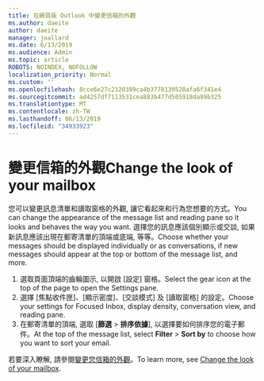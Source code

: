 ```yaml
---
title: 在網頁版 Outlook 中變更信箱的外觀
ms.author: daeite
author: daeite
manager: joallard
ms.date: 6/13/2019
ms.audience: Admin
ms.topic: article
ROBOTS: NOINDEX, NOFOLLOW
localization_priority: Normal
ms.custom: ''
ms.openlocfilehash: 8cce6e27c2120389ca4b3778139528afa6f341e4
ms.sourcegitcommit: ad4257df7113531cea883b477d505918da99b325
ms.translationtype: MT
ms.contentlocale: zh-TW
ms.lasthandoff: 06/13/2019
ms.locfileid: "34933923"
---
```

# <a name="change-the-look-of-your-mailbox"></a><span data-ttu-id="96d0e-102">變更信箱的外觀</span><span class="sxs-lookup"><span data-stu-id="96d0e-102">Change the look of your mailbox</span></span>

<span data-ttu-id="96d0e-103">您可以變更訊息清單和讀取窗格的外觀, 讓它看起來和行為您想要的方式。</span><span class="sxs-lookup"><span data-stu-id="96d0e-103">You can change the appearance of the message list and reading pane so it looks and behaves the way you want.</span></span> <span data-ttu-id="96d0e-104">選擇您的訊息應該個別顯示或交談, 如果新訊息應該出現在郵寄清單的頂端或底端, 等等。</span><span class="sxs-lookup"><span data-stu-id="96d0e-104">Choose whether your messages should be displayed individually or as conversations, if new messages should appear at the top or bottom of the message list, and more.</span></span>

1. <span data-ttu-id="96d0e-105">選取頁面頂端的齒輪圖示, 以開啟 [設定] 窗格。</span><span class="sxs-lookup"><span data-stu-id="96d0e-105">Select the gear icon at the top of the page to open the Settings pane.</span></span>
1. <span data-ttu-id="96d0e-106">選擇 [焦點收件匣]、[顯示密度]、[交談模式] 及 [讀取窗格] 的設定。</span><span class="sxs-lookup"><span data-stu-id="96d0e-106">Choose your settings for Focused Inbox, display density, conversation view, and reading pane.</span></span>
1. <span data-ttu-id="96d0e-107">在郵寄清單的頂端, 選取 [**篩選** > **排序依據**], 以選擇要如何排序您的電子郵件。</span><span class="sxs-lookup"><span data-stu-id="96d0e-107">At the top of the message list, select **Filter** > **Sort by** to choose how you want to sort your email.</span></span>

<span data-ttu-id="96d0e-108">若要深入瞭解, 請參閱[變更您信箱的外觀](https://support.office.com/article/b41c2ecb-f23c-42b3-b7f8-659646d5e58c)。</span><span class="sxs-lookup"><span data-stu-id="96d0e-108">To learn more, see [Change the look of your mailbox](https://support.office.com/article/b41c2ecb-f23c-42b3-b7f8-659646d5e58c).</span></span>